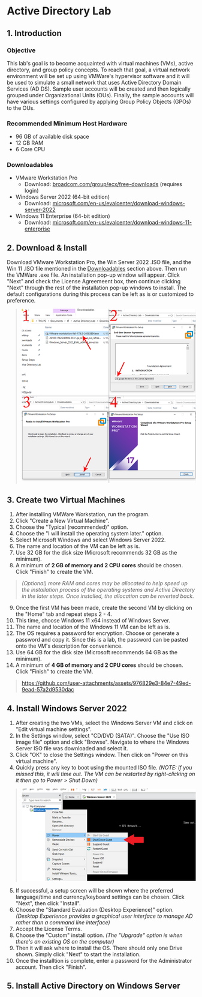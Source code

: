 # Active Directory Lab
## 1. Introduction
### Objective
This lab's goal is to become acquainted with virtual machines (VMs), active directory, and group policy concepts. To reach that goal, a virtual network environment will be set up using VMWare's hypervisor software and it will be used to simulate a small network that uses Active Directory Domain Services (AD DS). Sample user accounts will be created and then logically grouped under Organizational Units (OUs). Finally, the sample accounts will have various settings configured by applying Group Policy Objects (GPOs) to the OUs.
### Recommended Minimum Host Hardware
* 96 GB of available disk space
* 12 GB RAM
* 6 Core CPU

### Downloadables
* VMware Workstation Pro
  * Download: [broadcom.com/group/ecx/free-downloads](https://support.broadcom.com/group/ecx/free-downloads) (requires login)
* Windows Server 2022 (64-bit edition)
  * Download: [microsoft.com/en-us/evalcenter/download-windows-server-2022](https://www.microsoft.com/en-us/evalcenter/download-windows-server-2022)
* Windows 11 Enterprise (64-bit edition)
  * Download: [microsoft.com/en-us/evalcenter/download-windows-11-enterprise](https://www.microsoft.com/en-us/evalcenter/download-windows-11-enterprise)
## 2. Download & Install
Download VMware Workstation Pro, the Win Server 2022 .ISO file, and the Win 11 .ISO file mentioned in the [Downloadables](#downloadables) section above. Then run the VMWare .exe file. An installation pop-up window will appear. Click "Next" and check the License Agreemeent box, then continue clicking "Next" through the rest of the installation pop-up windows to install. The default configurations during this process can be left as is or customized to preference.

> ![VMWare Installation Steps](/images/1a.png)
## 3. Create two Virtual Machines
1. After installing VMWare Workstation, run the program.
2. Click "Create a New Virtual Machine".
3. Choose the "Typical (recommended)" option.
4. Choose the "I will install the operating system later." option.
5. Select Microsoft Windows and select Windows Server 2022.
6. The name and location of the VM can be left as is.
7. Use 32 GB for the disk size (Microsoft recommends 32 GB as the minimum).
8. A minimum of **2 GB of memory and 2 CPU cores** should be chosen. Click "Finish" to create the VM.

> *(Optional) more RAM and cores may be allocated to help speed up the installation process of the operating systems and Active Directory in the later steps. Once installed, the allocation can be reverted back.*

9. Once the first VM has been made, create the second VM by clicking on the "Home" tab and repeat steps 2 - 4.
10. This time, choose Windows 11 x64 instead of Windows Server.
11. The name and location of the Windows 11 VM can be left as is.
12. The OS requires a password for encryption. Choose or generate a password and copy it. Since this is a lab, the password can be pasted onto the VM's description for convenience.
13. Use 64 GB for the disk size (Microsoft recommends 64 GB as the minimum).
14. A minimum of **4 GB of memory and 2 CPU cores** should be chosen. Click "Finish" to create the VM.

>https://github.com/user-attachments/assets/976829e3-84e7-49ed-9ead-57a2d9530dac

## 4. Install Windows Server 2022
1. After creating the two VMs, select the Windows Server VM and click on "Edit virtual machine settings".
2. In the Settings window, select "CD/DVD (SATA)". Choose the "Use ISO image file" option and click "Browse". Navigate to where the Windows Server ISO file was downloaded and select it.
3. Click "OK" to close the Settings window. Then click on "Power on this virtual machine".
4. Quickly press any key to boot using the mounted ISO file. *(NOTE: If you missed this, it will time out. The VM can be restarted by right-clicking on it then go to Power > Shut Down)*
> ![boot timeout](/images/boot-timeout.png)

5. If successful, a setup screen will be shown where the preferred language/time and currency/keyboard settings can be chosen. Click "Next", then click "Install".
6. Choose the "Standard Evaluation (Desktop Experience)" option. *(Desktop Experience provides a graphical user interface to manage AD rather than a command line interface)*
7. Accept the License Terms.
8. Choose the "Custom" install option. *(The "Upgrade" option is when there's an existing OS on the computer)*
9. Then it will ask where to install the OS. There should only one Drive shown. Simply click "Next" to start the installation.
10. Once the installtion is complete, enter a password for the Administrator account. Then click "Finish".

## 5. Install Active Directory on Windows Server
